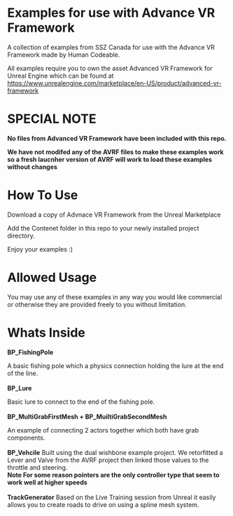 # Examples for use with Advance VR Framework
A collection of examples from SSZ Canada for use with the Advance VR Framework made by Human Codeable.


All examples require you to own the asset Advanced VR Framework for Unreal Engine which can be found at
https://www.unrealengine.com/marketplace/en-US/product/advanced-vr-framework

# SPECIAL NOTE

**No files from Advanced VR Framework have been included with this repo.**

**We have not modifed any of the AVRF files to make these examples work so a fresh laucnher version of AVRF will work to load these examples without changes**





# How To Use
Download a copy of Advnace VR Framework from the Unreal Marketplace

Add the Contenet folder in this repo to your newly installed project directory.

Enjoy your examples :)



# Allowed Usage 
You may use any of these examples in any way you would like commercial or otherwise they are provided freely to you without limitation.



# Whats Inside

**BP_FishingPole**
  
  A basic fishing pole which a physics connection holding the lure at the end of the line.
<br>
<br>
**BP_Lure**

  Basic lure to connect to the end of the fishing pole.
<br>
<br>
**BP_MultiGrabFirstMesh + BP_MuiltiGrabSecondMesh**

  An example of connecting 2 actors together which both have grab components.
<br>
<br> 
**BP_Vehcile**
  Built using the dual wishbone example project. We retorfitted a Lever and Valve from the AVRF project then linked those values to the throttle and steering.<br>
**Note For some reason pointers are the only controller type that seem to work well at higher speeds**
<br>
<br>
**TrackGenerator**
Based on the Live Training session from Unreal it easily allows you to create roads to drive on using a spline mesh system.


 
